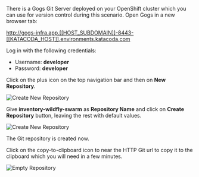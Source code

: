 There is a Gogs Git Server deployed on your OpenShift cluster which you can use 
for version control during this scenario. Open Gogs in a new browser tab:

<http://gogs-infra.app.[[HOST_SUBDOMAIN]]-8443-[[KATACODA_HOST]].environments.katacoda.com>

Log in with the following credentials:
* Username: **developer**
* Password: **developer**

Click on the plus icon on the top navigation bar and then on **New Repository**.

![Create New Repository](https://katacoda.com/openshift-roadshow/assets/cd-gogs-plus-icon.png)

Give **inventory-wildfly-swarm** as **Repository Name** and click on **Create Repository** 
button, leaving the rest with default values.

![Create New Repository](https://katacoda.com/openshift-roadshow/assets/cd-gogs-new-repo.png)

The Git repository is created now. 

Click on the copy-to-clipboard icon to near the 
HTTP Git url to copy it to the clipboard which you will need in a few minutes.

![Empty Repository](https://katacoda.com/openshift-roadshow/assets/cd-gogs-empty-repo.png)
